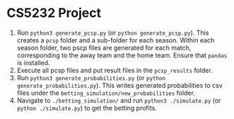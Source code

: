 # CS5232 Project
 
1. Run `python3 generate_pcsp.py` (or `python generate_pcsp.py`). This creates a `pcsp` folder and a sub-folder for each season. Within each season folder, two pscp files are generated for each match, corresponding to the away team and the home team. Ensure that `pandas` is installed.
2. Execute all pcsp files and put result files in the `pcsp_results` folder. 
3. Run `python3 generate_probabilities.py` (or `python generate_probabilities.py`). This writes generated probabilities to csv files under the `betting_simulation/new_probabilities` folder. 
4. Navigate to `./betting_simulation/` and run `python3 ./simulate.py` (or `python ./simulate.py`) to get the betting profits.